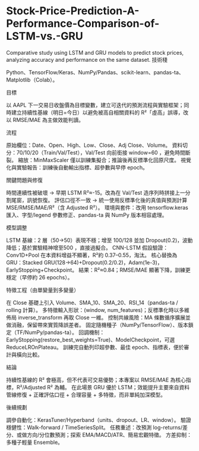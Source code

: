 # Stock-Price-Prediction-A-Performance-Comparison-of-LSTM-vs.-GRU
Comparative study using LSTM and GRU models to predict stock prices, analyzing accuracy and performance on the same dataset.
技術棧

Python、TensorFlow/Keras、NumPy/Pandas、scikit-learn、pandas-ta、Matplotlib（Colab）。



目標

以 AAPL 下一交易日收盤價為目標變數，建立可迭代的預測流程與實驗框架；同時建立持續性基線（明日=今日）以避免被高自相關資料的 R²「虛高」誤導，改以 RMSE/MAE 為主做效能判讀。



流程

原始欄位：Date、Open、High、Low、Close、Adj Close、Volume。
資料切分：70/10/20（Train/Val/Test），Val/Test 向前銜接 window=60 ，避免時間斷裂。
縮放：MinMaxScaler 僅以訓練集擬合；推論後再反標準化回原尺度。
視覺化與實驗報告：訓練後自動輸出指標、超參數與早停 epoch。


關鍵問題與修復

時間連續性被破壞 → 早期 LSTM R²≈-15。改為在 Val/Test 造序列時拼接上一分割尾窗，訊號恢復。
評估口徑不一致 → 統一使用反標準化後的真值與預測計算 MSE/RMSE/MAE/R²（含 Adjusted R²）。
環境與套件：改用 tensorflow.keras 匯入、字型/legend 參數修正、pandas-ta 與 NumPy 版本相容處理。


模型調整

LSTM 基線：2 層（50→50）表現不穩；增至 100/128 並加 Dropout(0.2)，波動降低；基於實驗精神增至500 ，直接過擬合。
CNN-LSTM 假設驗證：Conv1D+Pool 在本資料增益不顯著，R²約 0.37–0.55，淘汰。
核心替換為 GRU：Stacked GRU(128→64)+Dropout(0.2/0.2)，Adam(1e-3)，EarlyStopping+Checkpoint。
結果：R²≈0.84；RMSE/MAE 顯著下降，訓練更穩定（早停約 26 epochs）。


特徵工程（由單變量到多變量）

在 Close 基礎上引入 Volume、SMA_10、SMA_20、RSI_14（pandas-ta / rolling 計算）。
多特徵輸入形狀：(window, num_features)；反標準化時以多維佈局 inverse_transform 再取 Close 一維。
控制共線風險：MA 條數循序擴展並做消融，保留帶來實質降誤差者。
固定隨機種子（NumPy/TensorFlow）、版本鎖定（TF/NumPy/pandas-ta）。
回調機制：EarlyStopping(restore_best_weights=True)、ModelCheckpoint，可選 ReduceLROnPlateau。
訓練完自動列印超參數、最佳 epoch、指標表，便於審計與橫向比較。


結論

持續性基線的 R² 會極高，但不代表可交易優勢；本專案以 RMSE/MAE 為核心指標，R²/Adjusted R² 為輔。
在此場景 GRU 優於 LSTM；效能提升主要來自資料管線修復 + 正確評估口徑 + 合理容量 + 多特徵，而非單純加深模型。


後續規劃

調參自動化：KerasTuner/Hyperband（units、dropout、LR、window）。
驗證穩健性：Walk-forward / TimeSeriesSplit。
任務重述：改預測 log-returns/差分、或做方向/分位數預測；探索 EMA/MACD/ATR、簡易宏觀特徵。
方差抑制：多種子輕量 Ensemble。
